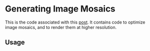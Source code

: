 # Generating Image Mosaics

This is the code associated with this [post](https://nickc92.github.io/general/2016/06/25/Image-Mosaics-and-Optimization.html).
It contains code to optimize image mosaics, and to render them at higher resolution.

## Usage


